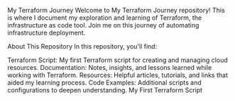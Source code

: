 My Terraform Journey
Welcome to My Terraform Journey repository! This is where I document my exploration and learning of Terraform, the infrastructure as code tool. Join me on this journey of automating infrastructure deployment.

About This Repository
In this repository, you'll find:

Terraform Script: My first Terraform script for creating and managing cloud resources.
Documentation: Notes, insights, and lessons learned while working with Terraform.
Resources: Helpful articles, tutorials, and links that aided my learning process.
Code Examples: Additional scripts and configurations to deepen understanding.
My First Terraform Script
